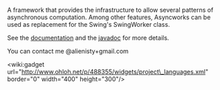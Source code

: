 A framework that provides the infrastructure to allow several patterns of asynchronous computation.
Among other features, Asyncworks can be used as replacement for the Swing's SwingWorker class.

See the [documentation](Documentation.md) and the [javadoc](http://javadoc.asyncworks.googlecode.com/hg/api/index.html) for more details.

You can contact me @alienisty+gmail.com

&lt;wiki:gadget url="http://www.ohloh.net/p/488355/widgets/project\_languages.xml" border="0" width="400" height="300"/&gt;